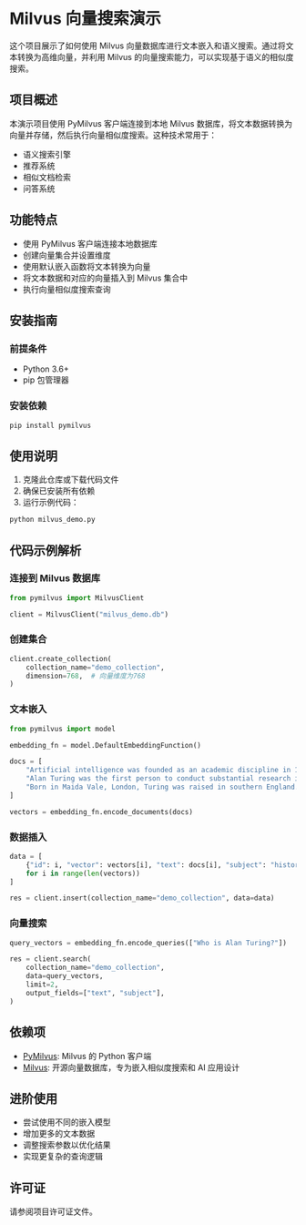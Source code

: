 # Milvus 向量搜索演示

这个项目展示了如何使用 Milvus 向量数据库进行文本嵌入和语义搜索。通过将文本转换为高维向量，并利用 Milvus 的向量搜索能力，可以实现基于语义的相似度搜索。

## 项目概述

本演示项目使用 PyMilvus 客户端连接到本地 Milvus 数据库，将文本数据转换为向量并存储，然后执行向量相似度搜索。这种技术常用于：

- 语义搜索引擎
- 推荐系统
- 相似文档检索
- 问答系统

## 功能特点

- 使用 PyMilvus 客户端连接本地数据库
- 创建向量集合并设置维度
- 使用默认嵌入函数将文本转换为向量
- 将文本数据和对应的向量插入到 Milvus 集合中
- 执行向量相似度搜索查询

## 安装指南

### 前提条件

- Python 3.6+
- pip 包管理器

### 安装依赖

```bash
pip install pymilvus
```

## 使用说明

1. 克隆此仓库或下载代码文件
2. 确保已安装所有依赖
3. 运行示例代码：

```bash
python milvus_demo.py
```

## 代码示例解析

### 连接到 Milvus 数据库

```python
from pymilvus import MilvusClient

client = MilvusClient("milvus_demo.db")
```

### 创建集合

```python
client.create_collection(
    collection_name="demo_collection",
    dimension=768,  # 向量维度为768
)
```

### 文本嵌入

```python
from pymilvus import model

embedding_fn = model.DefaultEmbeddingFunction()

docs = [
    "Artificial intelligence was founded as an academic discipline in 1956.",
    "Alan Turing was the first person to conduct substantial research in AI.",
    "Born in Maida Vale, London, Turing was raised in southern England.",
]

vectors = embedding_fn.encode_documents(docs)
```

### 数据插入

```python
data = [
    {"id": i, "vector": vectors[i], "text": docs[i], "subject": "history"}
    for i in range(len(vectors))
]

res = client.insert(collection_name="demo_collection", data=data)
```

### 向量搜索

```python
query_vectors = embedding_fn.encode_queries(["Who is Alan Turing?"])

res = client.search(
    collection_name="demo_collection",
    data=query_vectors,
    limit=2,
    output_fields=["text", "subject"],
)
```

## 依赖项

- [PyMilvus](https://github.com/milvus-io/pymilvus): Milvus 的 Python 客户端
- [Milvus](https://milvus.io/): 开源向量数据库，专为嵌入相似度搜索和 AI 应用设计

## 进阶使用

- 尝试使用不同的嵌入模型
- 增加更多的文本数据
- 调整搜索参数以优化结果
- 实现更复杂的查询逻辑

## 许可证

请参阅项目许可证文件。
